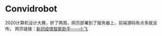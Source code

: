 # Convidrobot
2020计算机设计大赛，肝了两周，网页部署到了服务器上，前端源码有点多就没传。
网页链接：[新冠疫情智能助手——小飞](http://khany.top/robot/) 
